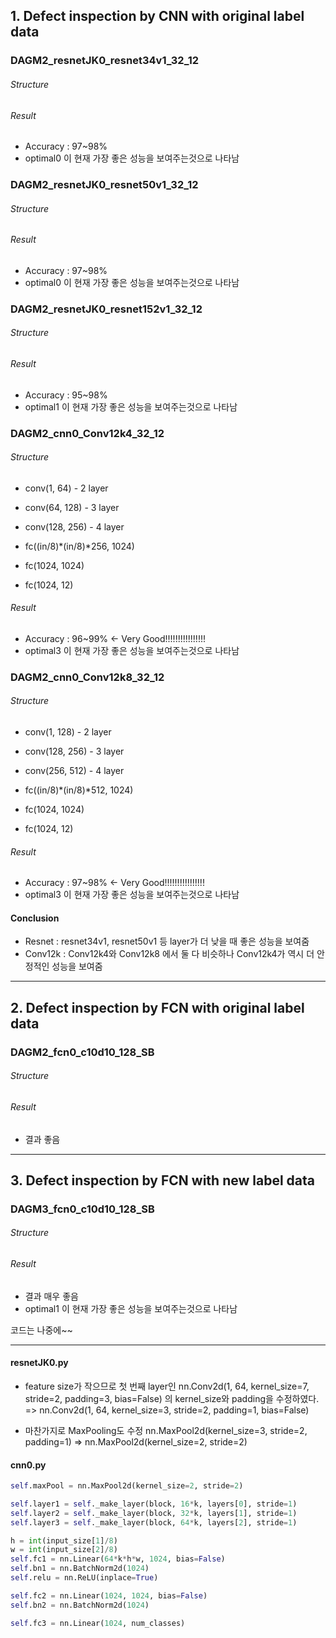
## 1. Defect inspection by CNN with original label data

### DAGM2_resnetJK0_resnet34v1_32_12
###### Structure

###### Result
* Accuracy : 97~98%
* optimal0 이 현재 가장 좋은 성능을 보여주는것으로 나타남

### DAGM2_resnetJK0_resnet50v1_32_12
###### Structure

###### Result
* Accuracy : 97~98%
* optimal0 이 현재 가장 좋은 성능을 보여주는것으로 나타남

### DAGM2_resnetJK0_resnet152v1_32_12
###### Structure

###### Result
* Accuracy : 95~98%
* optimal1 이 현재 가장 좋은 성능을 보여주는것으로 나타남

### DAGM2_cnn0_Conv12k4_32_12
###### Structure
* conv(1, 64) - 2 layer
* conv(64, 128) - 3 layer
* conv(128, 256) - 4 layer

* fc((in/8)*(in/8)*256, 1024) 
* fc(1024, 1024) 
* fc(1024, 12)

###### Result
* Accuracy : 96~99% <- Very Good!!!!!!!!!!!!!!!!
* optimal3 이 현재 가장 좋은 성능을 보여주는것으로 나타남


### DAGM2_cnn0_Conv12k8_32_12
###### Structure
* conv(1, 128) - 2 layer

* conv(128, 256) - 3 layer

* conv(256, 512) - 4 layer

* fc((in/8)*(in/8)*512, 1024) 
* fc(1024, 1024) 
* fc(1024, 12)

###### Result
* Accuracy : 97~98% <- Very Good!!!!!!!!!!!!!!!!
* optimal3 이 현재 가장 좋은 성능을 보여주는것으로 나타남


#### Conclusion
* Resnet : resnet34v1, resnet50v1 등 layer가 더 낮을 때 좋은 성능을 보여줌
* Conv12k : Conv12k4와 Conv12k8 에서 둘 다 비슷하나 Conv12k4가 역시 더 안정적인 성능을 보여줌

---
## 2. Defect inspection by FCN with original label data
### DAGM2_fcn0_c10d10_128_SB
###### Structure
###### Result
* 결과 좋음


---
## 3. Defect inspection by FCN with new label data
### DAGM3_fcn0_c10d10_128_SB
###### Structure
###### Result
* 결과 매우 좋음
* optimal1 이 현재 가장 좋은 성능을 보여주는것으로 나타남


코드는 나중에~~


---
#### resnetJK0.py
* feature size가 작으므로 첫 번째 layer인
nn.Conv2d(1, 64, kernel_size=7, stride=2, padding=3, bias=False) 
의 kernel_size와 padding을 수정하였다.
=> nn.Conv2d(1, 64, kernel_size=3, stride=2, padding=1, bias=False) 

* 마찬가지로 MaxPooling도 수정
nn.MaxPool2d(kernel_size=3, stride=2, padding=1) 
=> nn.MaxPool2d(kernel_size=2, stride=2)

#### cnn0.py
```python
self.maxPool = nn.MaxPool2d(kernel_size=2, stride=2)  

self.layer1 = self._make_layer(block, 16*k, layers[0], stride=1)
self.layer2 = self._make_layer(block, 32*k, layers[1], stride=1)
self.layer3 = self._make_layer(block, 64*k, layers[2], stride=1)

h = int(input_size[1]/8)
w = int(input_size[2]/8)
self.fc1 = nn.Linear(64*k*h*w, 1024, bias=False)
self.bn1 = nn.BatchNorm2d(1024)
self.relu = nn.ReLU(inplace=True)

self.fc2 = nn.Linear(1024, 1024, bias=False)
self.bn2 = nn.BatchNorm2d(1024)

self.fc3 = nn.Linear(1024, num_classes)
```
